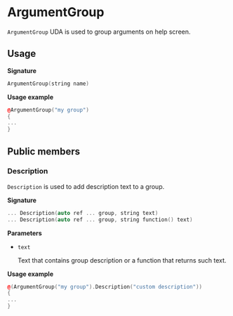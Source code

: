 # ArgumentGroup

`ArgumentGroup` UDA is used to group arguments on help screen.

## Usage

**Signature**
```C++
ArgumentGroup(string name)
```

**Usage example**

```C++
@ArgumentGroup("my group")
{
...
}
```


## Public members

### Description

`Description` is used to add description text to a group.

**Signature**

```C++
... Description(auto ref ... group, string text)
... Description(auto ref ... group, string function() text)
```

**Parameters**

- `text`

  Text that contains group description or a function that returns such text.

**Usage example**

```C++
@(ArgumentGroup("my group").Description("custom description"))
{
...
}
```
